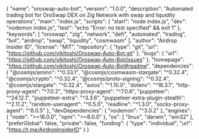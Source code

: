{
  "name": "oroswap-auto-bot",
  "version": "1.0.0",
  "description": "Automated trading bot for OroSwap DEX on Zig Network with swap and liquidity operations",
  "main": "index.js",
  "scripts": {
    "start": "node index.js",
    "dev": "nodemon index.js",
    "test": "echo \"Error: no test specified\" && exit 1"
  },
  "keywords": [
    "oroswap",
    "zig",
    "network",
    "defi",
    "automated",
    "trading",
    "bot",
    "airdrop",
    "swap",
    "liquidity",
    "cosmwasm"
  ],
  "author": "Airdrop Insider ID",
  "license": "MIT",
  "repository": {
    "type": "git",
    "url": "https://github.com/vikitoshi/Oroswap-Auto-Bot.git"
  },
  "bugs": {
    "url": "https://github.com/vikitoshi/Oroswap-Auto-Bot/issues"
  },
  "homepage": "https://github.com/vikitoshi/Oroswap-Auto-Bot#readme",
  "dependencies": {
    "@cosmjs/amino": "^0.33.1",
    "@cosmjs/cosmwasm-stargate": "^0.32.4",
    "@cosmjs/crypto": "^0.32.4",
    "@cosmjs/proto-signing": "^0.32.4",
    "@cosmjs/stargate": "^0.32.4",
    "axios": "^1.10.0",
    "dotenv": "^16.3.1",
    "http-proxy-agent": "^7.0.2",
    "https-proxy-agent": "^7.0.6",
    "puppeteer": "^24.12.1",
    "puppeteer-extra": "^3.3.6",
    "puppeteer-extra-plugin-stealth": "^2.11.2",
    "random-useragent": "^0.5.0",
    "readline": "^1.3.0",
    "socks-proxy-agent": "^8.0.5"
  },
  "devDependencies": {
    "nodemon": "^3.0.2"
  },
  "engines": {
    "node": ">=16.0.0",
    "npm": ">=8.0.0"
  },
  "os": [
    "linux",
    "darwin",
    "win32"
  ],
  "preferGlobal": false,
  "private": false,
  "funding": {
    "type": "individual",
    "url": "https://t.me/AirdropInsiderID"
  }
}
